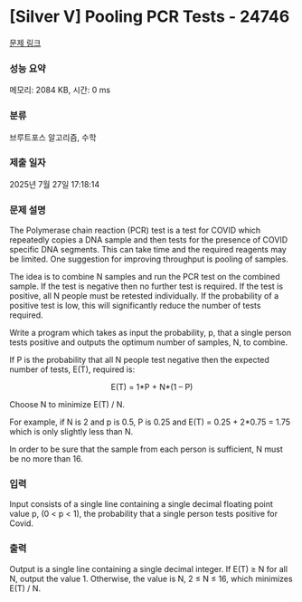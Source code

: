 # [Silver V] Pooling PCR Tests - 24746 

[문제 링크](https://www.acmicpc.net/problem/24746) 

### 성능 요약

메모리: 2084 KB, 시간: 0 ms

### 분류

브루트포스 알고리즘, 수학

### 제출 일자

2025년 7월 27일 17:18:14

### 문제 설명

<p>The Polymerase chain reaction (PCR) test is a test for COVID which repeatedly copies a DNA sample and then tests for the presence of COVID specific DNA segments. This can take time and the required reagents may be limited. One suggestion for improving throughput is pooling of samples.</p>

<p>The idea is to combine N samples and run the PCR test on the combined sample. If the test is negative then no further test is required. If the test is positive, all N people must be retested individually. If the probability of a positive test is low, this will significantly reduce the number of tests required.</p>

<p>Write a program which takes as input the probability, p, that a single person tests positive and outputs the optimum number of samples, N, to combine.</p>

<p>If P is the probability that all N people test negative then the expected number of tests, E(T), required is:</p>

<p style="text-align: center;">E(T) = 1*P + N*(1 – P)</p>

<p>Choose N to minimize E(T) / N.</p>

<p>For example, if N is 2 and p is 0.5, P is 0.25 and E(T) = 0.25 + 2*0.75 = 1.75 which is only slightly less than N.</p>

<p>In order to be sure that the sample from each person is sufficient, N must be no more than 16.</p>

### 입력 

 <p>Input consists of a single line containing a single decimal floating point value p, (0 < p < 1), the probability that a single person tests positive for Covid.</p>

### 출력 

 <p>Output is a single line containing a single decimal integer. If E(T) ≥ N for all N, output the value 1. Otherwise, the value is N, 2 ≤ N ≤ 16, which minimizes E(T) / N.</p>


